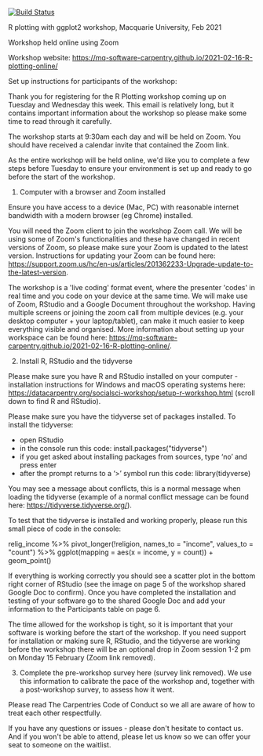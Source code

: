 [![Build Status](https://travis-ci.com/carpentries/workshop-template.svg?branch=gh-pages)](https://travis-ci.com/carpentries/workshop-template)



R plotting with ggplot2 workshop, Macquarie University, Feb 2021

Workshop held online using Zoom

Workshop website: https://mq-software-carpentry.github.io/2021-02-16-R-plotting-online/



Set up instructions for participants of the workshop:

Thank you for registering for the R Plotting workshop coming up on Tuesday and Wednesday this week. This email is relatively long, but it contains important information about the workshop so please make some time to read through it carefully.

The workshop starts at 9:30am each day and will be held on Zoom. You should have received a calendar invite that contained the Zoom link. 

As the entire workshop will be held online, we'd like you to complete a few steps before Tuesday to ensure your environment is set up and ready to go before the start of the workshop.

1. Computer with a browser and Zoom installed

Ensure you have access to a device (Mac, PC) with reasonable internet bandwidth with a modern browser (eg Chrome) installed.

You will need the Zoom client to join the workshop Zoom call. We will be using some of Zoom's functionalities and these have changed in recent versions of Zoom, so please make sure your Zoom is updated to the latest version. Instructions for updating your Zoom can be found here: https://support.zoom.us/hc/en-us/articles/201362233-Upgrade-update-to-the-latest-version.

The workshop is a 'live coding' format event, where the presenter 'codes' in real time and you code on your device at the same time. We will make use of Zoom, RStudio and a Google Document throughout the workshop. Having multiple screens or joining the zoom call from multiple devices (e.g. your desktop computer + your laptop/tablet), can make it much easier to keep everything visible and organised. More information about setting up your workspace can be found here: https://mq-software-carpentry.github.io/2021-02-16-R-plotting-online/.


2. Install R, RStudio and the tidyverse

Please make sure you have R and RStudio installed on your computer - installation instructions for Windows and macOS operating systems here: https://datacarpentry.org/socialsci-workshop/setup-r-workshop.html (scroll down to find R and RStudio). 

Please make sure you have the tidyverse set of packages installed. To install the tidyverse:
- open RStudio
- in the console run this code: install.packages("tidyverse") 
- if you get asked about installing packages from sources, type ‘no’ and press enter
- after the prompt returns to a ‘>’ symbol run this code: library(tidyverse) 

You may see a message about conflicts, this is a normal message when loading the tidyverse (example of a normal conflict message can be found here: https://tidyverse.tidyverse.org/).

To test that the tidyverse is installed and working properly, please run this small piece of code in the console:

relig_income %>%
  pivot_longer(!religion, names_to = "income", values_to = "count") %>%
  ggplot(mapping = aes(x = income, y = count)) +
  geom_point()

If everything is working correctly you should see a scatter plot in the bottom right corner of RStudio (see the image on page 5 of the workshop shared Google Doc to confirm). Once you have completed the installation and testing of your software go to the shared Google Doc and add your information to the Participants table on page 6.

The time allowed for the workshop is tight, so it is important that your software is working before the start of the workshop. If you need support for installation or making sure R, RStudio, and the tidyverse are working before the workshop there will be an optional drop in Zoom session 1-2 pm on Monday 15 February (Zoom link removed).


3. Complete the pre-workshop survey here (survey link removed). We use this information to calibrate the pace of the workshop and, together with a post-workshop survey, to assess how it went. 

Please read The Carpentries Code of Conduct so we all are aware of how to treat each other respectfully. 

If you have any questions or issues - please don't hesitate to contact us. And if you won't be able to attend, please let us know so we can offer your seat to someone on the waitlist.

